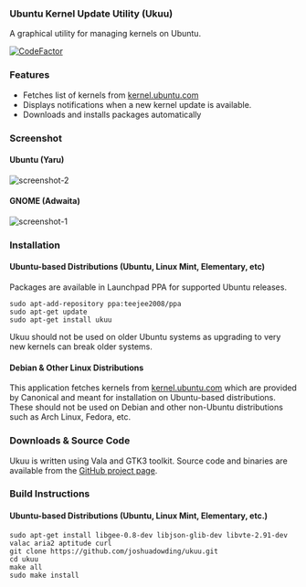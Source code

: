 ### Ubuntu Kernel Update Utility (Ukuu)
A graphical utility for managing kernels on Ubuntu.

[![CodeFactor](https://www.codefactor.io/repository/github/joshuadowding/ukuu/badge)](https://www.codefactor.io/repository/github/joshuadowding/ukuu)

### Features

*   Fetches list of kernels from [kernel.ubuntu.com](http://kernel.ubuntu.com/~kernel-ppa/mainline/)
*   Displays notifications when a new kernel update is available.
*   Downloads and installs packages automatically

### Screenshot
#### Ubuntu (Yaru)
![screenshot-2](https://raw.githubusercontent.com/joshuadowding/ukuu/master/src/share/ukuu/screenshots/main-ubuntu-1.png)

#### GNOME (Adwaita)
![screenshot-1](https://raw.githubusercontent.com/joshuadowding/ukuu/master/src/share/ukuu/screenshots/main-gnome-1.png)


### Installation

#### Ubuntu-based Distributions (Ubuntu, Linux Mint, Elementary, etc)
Packages are available in Launchpad PPA for supported Ubuntu releases.

    sudo apt-add-repository ppa:teejee2008/ppa
    sudo apt-get update
    sudo apt-get install ukuu

Ukuu should not be used on older Ubuntu systems as upgrading to very new kernels can break older systems.


#### Debian & Other Linux Distributions
This application fetches kernels from [kernel.ubuntu.com](http://kernel.ubuntu.com/~kernel-ppa/mainline/) which are provided by Canonical and meant for installation on Ubuntu-based distributions. These should not be used on Debian and other non-Ubuntu distributions such as Arch Linux, Fedora, etc.


### Downloads & Source Code 
Ukuu is written using Vala and GTK3 toolkit. Source code and binaries are available from the [GitHub project page](https://github.com/joshuadowding/ukuu.git).

### Build Instructions

#### Ubuntu-based Distributions (Ubuntu, Linux Mint, Elementary, etc.)

    sudo apt-get install libgee-0.8-dev libjson-glib-dev libvte-2.91-dev valac aria2 aptitude curl
    git clone https://github.com/joshuadowding/ukuu.git
    cd ukuu
    make all
    sudo make install

